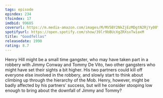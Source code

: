 ```yaml
---
tags: episode
epindex: 234
tfoindex: 17
imdbid: 99685
coverurl: https://m.media-amazon.com/images/M/MV5BY2NkZjEzMDgtN2RjYy00YzM1LWI4ZmQtMjIwYjFjNmI3ZGEwXkEyXkFqcGdeQXVyNzkwMjQ5NzM@._V1_SX202_CR0,0,202,300_.jpg
spotifyurl: https://open.spotify.com/show/39lr9bBUcXgZRXsxTw1axM
title: "Goodfellas"
releasedate: 1990
rating: 8.7
---
```


Henry Hill might be a small time gangster, who may have taken part in a robbery with Jimmy Conway and Tommy De Vito, two other gangsters who might have set their sights a bit higher. His two partners could kill off everyone else involved in the robbery, and slowly start to think about climbing up through the hierarchy of the Mob. Henry, however, might be badly affected by his partners' success, but will he consider stooping low enough to bring about the downfall of Jimmy and Tommy?